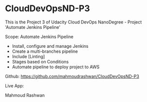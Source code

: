 # CloudDevOpsND-P3
This is the Project 3 of Udacity Cloud DevOps NanoDegree - Project 'Automate Jenkins Pipeline'

Scope:
Automate Jenkins Pipeline
- Install, configure and manage Jenkins
- Create a multi-branches pipeline
- Include [Linting]
- Stages based on Conditions
- Automate pipeline to deploy project to AWS

Github: https://github.com/mahmoudrashwan/CloudDevOpsND-P3

Live App:

Mahmoud Rashwan
